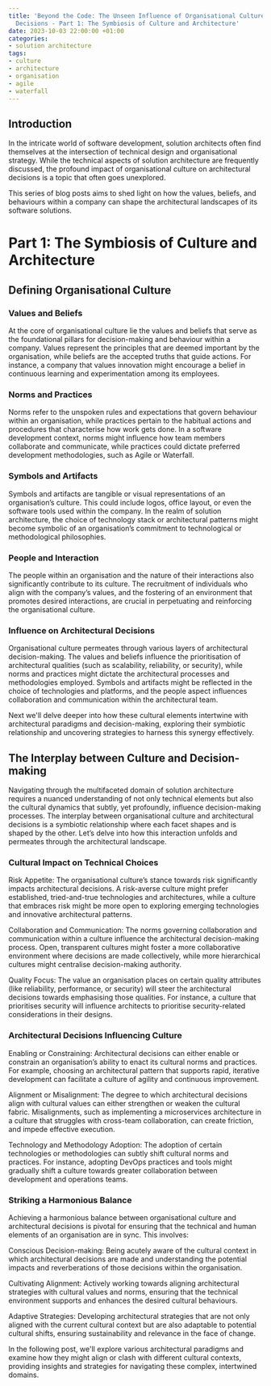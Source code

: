```yaml
---
title: 'Beyond the Code: The Unseen Influence of Organisational Culture on Architectural
  Decisions - Part 1: The Symbiosis of Culture and Architecture'
date: 2023-10-03 22:00:00 +01:00
categories:
- solution architecture
tags:
- culture
- architecture
- organisation
- agile
- waterfall
---
```


## Introduction

In the intricate world of software development, solution architects often find themselves at the intersection of technical design and organisational strategy. While the technical aspects of solution architecture are frequently discussed, the profound impact of organisational culture on architectural decisions is a topic that often goes unexplored.

This series of blog posts aims to shed light on how the values, beliefs, and behaviours within a company can shape the architectural landscapes of its software solutions.

# Part 1: The Symbiosis of Culture and Architecture

## Defining Organisational Culture

### Values and Beliefs

At the core of organisational culture lie the values and beliefs that serve as the foundational pillars for decision-making and behaviour within a company. Values represent the principles that are deemed important by the organisation, while beliefs are the accepted truths that guide actions. For instance, a company that values innovation might encourage a belief in continuous learning and experimentation among its employees.

### Norms and Practices

Norms refer to the unspoken rules and expectations that govern behaviour within an organisation, while practices pertain to the habitual actions and procedures that characterise how work gets done. In a software development context, norms might influence how team members collaborate and communicate, while practices could dictate preferred development methodologies, such as Agile or Waterfall.

### Symbols and Artifacts

Symbols and artifacts are tangible or visual representations of an organisation’s culture. This could include logos, office layout, or even the software tools used within the company. In the realm of solution architecture, the choice of technology stack or architectural patterns might become symbolic of an organisation’s commitment to technological or methodological philosophies.

### People and Interaction

The people within an organisation and the nature of their interactions also significantly contribute to its culture. The recruitment of individuals who align with the company’s values, and the fostering of an environment that promotes desired interactions, are crucial in perpetuating and reinforcing the organisational culture.

### Influence on Architectural Decisions

Organisational culture permeates through various layers of architectural decision-making. The values and beliefs influence the prioritisation of architectural qualities (such as scalability, reliability, or security), while norms and practices might dictate the architectural processes and methodologies employed. Symbols and artifacts might be reflected in the choice of technologies and platforms, and the people aspect influences collaboration and communication within the architectural team.

Next we'll delve deeper into how these cultural elements intertwine with architectural paradigms and decision-making, exploring their symbiotic relationship and uncovering strategies to harness this synergy effectively.

## The Interplay between Culture and Decision-making

Navigating through the multifaceted domain of solution architecture requires a nuanced understanding of not only technical elements but also the cultural dynamics that subtly, yet profoundly, influence decision-making processes. The interplay between organisational culture and architectural decisions is a symbiotic relationship where each facet shapes and is shaped by the other. Let’s delve into how this interaction unfolds and permeates through the architectural landscape.

### Cultural Impact on Technical Choices

Risk Appetite: The organisational culture’s stance towards risk significantly impacts architectural decisions. A risk-averse culture might prefer established, tried-and-true technologies and architectures, while a culture that embraces risk might be more open to exploring emerging technologies and innovative architectural patterns.

Collaboration and Communication: The norms governing collaboration and communication within a culture influence the architectural decision-making process. Open, transparent cultures might foster a more collaborative environment where decisions are made collectively, while more hierarchical cultures might centralise decision-making authority.

Quality Focus: The value an organisation places on certain quality attributes (like reliability, performance, or security) will steer the architectural decisions towards emphasising those qualities. For instance, a culture that prioritises security will influence architects to prioritise security-related considerations in their designs.

### Architectural Decisions Influencing Culture

Enabling or Constraining: Architectural decisions can either enable or constrain an organisation’s ability to enact its cultural norms and practices. For example, choosing an architectural pattern that supports rapid, iterative development can facilitate a culture of agility and continuous improvement.

Alignment or Misalignment: The degree to which architectural decisions align with cultural values can either strengthen or weaken the cultural fabric. Misalignments, such as implementing a microservices architecture in a culture that struggles with cross-team collaboration, can create friction, and impede effective execution.

Technology and Methodology Adoption: The adoption of certain technologies or methodologies can subtly shift cultural norms and practices. For instance, adopting DevOps practices and tools might gradually shift a culture towards greater collaboration between development and operations teams.

### Striking a Harmonious Balance

Achieving a harmonious balance between organisational culture and architectural decisions is pivotal for ensuring that the technical and human elements of an organisation are in sync. This involves:

Conscious Decision-making: Being acutely aware of the cultural context in which architectural decisions are made and understanding the potential impacts and reverberations of those decisions within the organisation.

Cultivating Alignment: Actively working towards aligning architectural strategies with cultural values and norms, ensuring that the technical environment supports and enhances the desired cultural behaviours.

Adaptive Strategies: Developing architectural strategies that are not only aligned with the current cultural context but are also adaptable to potential cultural shifts, ensuring sustainability and relevance in the face of change.

In the following post, we'll explore various architectural paradigms and examine how they might align or clash with different cultural contexts, providing insights and strategies for navigating these complex, intertwined domains.
